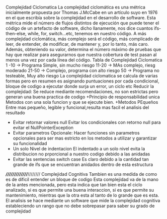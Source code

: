 Complejidad Ciclomatica
La complejidad ciclomática es una métrica inicialmente propuesta por Thomas J.McCabe en un artículo suyo en 1976 en el que escribía sobre la complejidad en el desarrollo de software.
Esta métrica mide el número de flujos distintos de ejecución que puede tener el código de un artefacto de software, dicho llanamente, nos dice cuantos ifs-then-else, while, for, switch…etc, tenemos en nuestro código.
A más complejidad ciclomática, más complejo será el código, más complicado de leer, de entender, de modificar, de mantener y, por lo tanto, más caro.
Además, obteniendo su valor, determina el número máximo de pruebas que hay que realizar para asegurarnos que nuestra cobertura de test pasan al menos una vez por cada línea del código.
Tabla de Complejidad Ciclomatica
1 -10 -> Programa Simple, sin  mucho riesgo
11-20 -> MAs complejo, riesg moderado
21-50 -> Complejo, programa con alto riesgo
50 -> Programa no testeable, Muy alto riesgo
La complejidad ciclomatica se calcula de varias formas pero en resumen es asignando puntuaciones por cada condicional, bloque de codigo a ejecutar donde surja un error, un ciclo etc
Reducir la complejidad:
Se reduce mediante recomendaciones, no son estrictas pero generan una buena practica de codigo
 +Principio de responsabilidad unica 
        Metodos con una sola funcion y que se ejecute bien.
 +Metodos PEqueños 
        Entre mas pequeño, legible y funcional,resulta mas facil el analisis del resultado 
 + Evitar retornar valores null
        Evitar los condicionales con retorno null para evitar el NullPointerException
 + Evitar parametros Opcionale:
        Hacer funciones sin parametros opcionales para ser mas estricto en los metodos a utilizar y garantizar su funcionalidad
 + Un solo Nivel de indentacion
        El indentado a un solo nivel evita la distribucion no prporcional a nuestro codigo debido a las anidadas
 + Evitar las sentencias switch case
        Es claro debido a la cantidad tan grande de ifs que se encuentran anidados dentro de esta estructura


*************/////////////*************////////
Complejidad Cognitiva
Tambien es una medida de como es de dificil entender un bloque de codigo
Esta complejidad va de la mano de la antes mencionada, pero esta indica que tan bien esta el ciclo analizado, si es que permite una buena interaccion, si es que permite su mantenimiento, mientras que la otra esta al tanto de lo grande que es esta.
El analisis  se hace mediante un software que mide la complejidad cognitiva estableciendo un rango que no debe sobrepasar para saber su grado de complejidad

